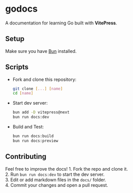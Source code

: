 # godocs

A documentation for learning Go built with **VitePress**.

## Setup

Make sure you have [Bun](https://bun.sh/) installed.

## Scripts

- Fork and clone this repository:

    ```bash
    git clone [...] [name]
    cd [name]
    ```

- Start dev server:  

    ```bash
    bun add -D vitepress@next
    bun run docs:dev
    ```

- Build and Test:

    ```bash
    bun run docs:build
    bun run docs:preview
    ```

## Contributing

Feel free to improve the docs!
    1. Fork the repo and clone it.  
    2. Run `bun run docs:dev` to start the dev server.  
    3. Edit or add markdown files in the `docs/` folder.  
    4. Commit your changes and open a pull request.
